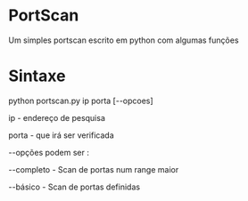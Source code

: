 # PortScan
Um simples portscan escrito em python com algumas funções

# Sintaxe

python portscan.py ip porta [--opcoes]

ip    - endereço de pesquisa

porta - que irá ser verificada

--opções podem ser : 

--completo - Scan de portas num range maior

--básico   - Scan de portas definidas
